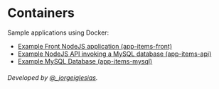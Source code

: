 # Containers

Sample applications using Docker:

- [Example Front NodeJS application (app-items-front)](app-items-front/README.md)
- [Example NodeJS API invoking a MySQL database (app-items-api)](app-items-api/README.md)
- [Example MySQL Database (app-items-mysql)](app-items-mysql/README.md)

###### Developed by [@_jorgeiglesias](http://jorgeiglesiasf.blogspot.com.es/).
